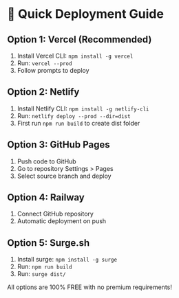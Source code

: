 # 🚀 Quick Deployment Guide

## Option 1: Vercel (Recommended)
1. Install Vercel CLI: `npm install -g vercel`
2. Run: `vercel --prod`
3. Follow prompts to deploy

## Option 2: Netlify
1. Install Netlify CLI: `npm install -g netlify-cli`
2. Run: `netlify deploy --prod --dir=dist`
3. First run `npm run build` to create dist folder

## Option 3: GitHub Pages
1. Push code to GitHub
2. Go to repository Settings > Pages
3. Select source branch and deploy

## Option 4: Railway
1. Connect GitHub repository
2. Automatic deployment on push

## Option 5: Surge.sh
1. Install surge: `npm install -g surge`
2. Run: `npm run build`
3. Run: `surge dist/`

All options are 100% FREE with no premium requirements!